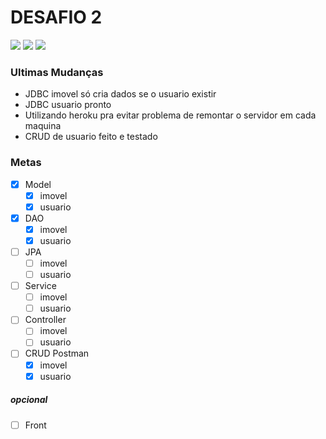 # DESAFIO 2
![](https://img.shields.io/badge/progresso-50%25-yellowgreen.svg) ![](https://img.shields.io/github/last-commit/Gabriel-Santiago/Mandacaru_Desafio2?label=ultimo%20commit&style=flat) ![](https://img.shields.io/badge/status-inacabado-red.svg)
### Ultimas Mudanças

- JDBC imovel só cria dados se o usuario existir
- JDBC usuario pronto
- Utilizando heroku pra evitar problema de remontar o servidor em cada maquina
- CRUD de usuario feito e testado

### Metas
- [x] Model
	- [x] imovel
	- [x] usuario
- [x] DAO
	- [x] imovel
	- [x] usuario
- [ ] JPA
	- [ ] imovel
	- [ ] usuario
- [ ] Service
	- [ ] imovel
	- [ ] usuario
- [ ] Controller
	- [ ] imovel
	- [ ] usuario
- [ ] CRUD Postman
	- [x] imovel
	- [x] usuario
	
##### opcional
- [ ] Front
